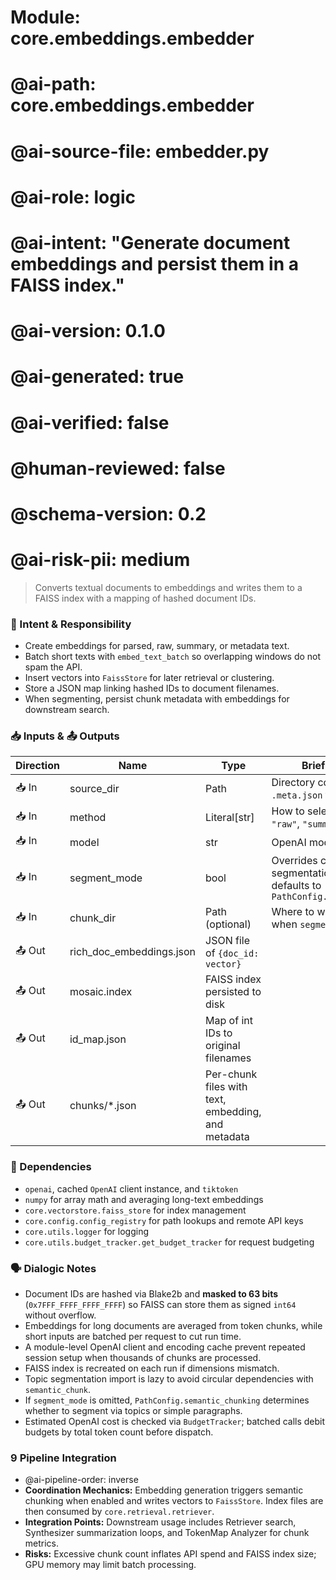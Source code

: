 # Module: core.embeddings.embedder
# @ai-path: core.embeddings.embedder
# @ai-source-file: embedder.py
# @ai-role: logic
# @ai-intent: "Generate document embeddings and persist them in a FAISS index."
# @ai-version: 0.1.0
# @ai-generated: true
# @ai-verified: false
# @human-reviewed: false
# @schema-version: 0.2
# @ai-risk-pii: medium

> Converts textual documents to embeddings and writes them to a FAISS index with a mapping of hashed document IDs.

### 🎯 Intent & Responsibility
- Create embeddings for parsed, raw, summary, or metadata text.
- Batch short texts with `embed_text_batch` so overlapping windows do not spam the API.
- Insert vectors into `FaissStore` for later retrieval or clustering.
- Store a JSON map linking hashed IDs to document filenames.
- When segmenting, persist chunk metadata with embeddings for downstream search.

### 📥 Inputs & 📤 Outputs
| Direction | Name | Type | Brief Description |
|-----------|------|------|-------------------|
| 📥 In | source_dir | Path | Directory containing text or `.meta.json` files |
| 📥 In | method | Literal[str] | How to select text (`"parsed"`, `"raw"`, `"summary"`, `"meta"`) |
| 📥 In | model | str | OpenAI model name |
| 📥 In | segment_mode | bool | Overrides config to use topic segmentation when True; defaults to `PathConfig.semantic_chunking` |
| 📥 In | chunk_dir | Path (optional) | Where to write chunk text when `segment_mode` is enabled |
| 📤 Out | rich_doc_embeddings.json | JSON file of `{doc_id: vector}` |
| 📤 Out | mosaic.index | FAISS index persisted to disk |
| 📤 Out | id_map.json | Map of int IDs to original filenames |
| 📤 Out | chunks/*.json | Per-chunk files with text, embedding, and metadata |

### 🔗 Dependencies
- `openai`, cached `OpenAI` client instance, and `tiktoken`
- `numpy` for array math and averaging long-text embeddings
- `core.vectorstore.faiss_store` for index management
- `core.config.config_registry` for path lookups and remote API keys
- `core.utils.logger` for logging
- `core.utils.budget_tracker.get_budget_tracker` for request budgeting

### 🗣 Dialogic Notes
- Document IDs are hashed via Blake2b and **masked to 63 bits** (`0x7FFF_FFFF_FFFF_FFFF`) so FAISS can store them as signed `int64` without overflow.
- Embeddings for long documents are averaged from token chunks, while short inputs are batched per request to cut run time.
- A module-level OpenAI client and encoding cache prevent repeated session setup when thousands of chunks are processed.
- FAISS index is recreated on each run if dimensions mismatch.
- Topic segmentation import is lazy to avoid circular dependencies with
  `semantic_chunk`.
- If `segment_mode` is omitted, `PathConfig.semantic_chunking` determines whether
  to segment via topics or simple paragraphs.
- Estimated OpenAI cost is checked via `BudgetTracker`; batched calls debit budgets by total token count before dispatch.

### 9 Pipeline Integration
- @ai-pipeline-order: inverse
- **Coordination Mechanics:** Embedding generation triggers semantic chunking when enabled and writes vectors to `FaissStore`. Index files are then consumed by `core.retrieval.retriever`.
- **Integration Points:** Downstream usage includes Retriever search, Synthesizer summarization loops, and TokenMap Analyzer for chunk metrics.
- **Risks:** Excessive chunk count inflates API spend and FAISS index size; GPU memory may limit batch processing.
